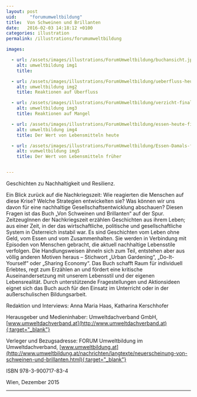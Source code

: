 ```yaml
---
layout: post
uid:     "forumumweltbildung"
title:  Von Schweinen und Brillanten
date:   2016-02-03 14:18:12 +0100
categories: illustration
permalink: /illustrations/forumumweltbildung

images:

  - url: /assets/images/illustrations/ForumUmweltbildung/buchansicht.jpg
    alt: umweltbildung img1
    title:

  - url: /assets/images/illustrations/ForumUmweltbildung/ueberfluss-heute-final-klein.jpg
    alt: umweltbildung img2
    title: Reaktionen auf Überfluss

  - url: /assets/images/illustrations/ForumUmweltbildung/verzicht-final-klein.jpg
    alt: umweltbildung img3
    title: Reaktionen auf Mangel

  - url: /assets/images/illustrations/ForumUmweltbildung/essen-heute-final1-klein.jpg
    alt: umweltbildung img4
    title: Der Wert von Lebensmitteln heute

  - url: /assets/images/illustrations/ForumUmweltbildung/Essen-Damals-final-klein.jpg
    alt: vumweltbildung img5
    title: Der Wert von Lebensmitteln früher


---
```

Geschichten zu Nachhaltigkeit und Resilienz.

 Ein Blick zurück auf die Nachkriegszeit: Wie reagierten die Menschen auf diese Krise? Welche Strategien entwickelten sie? Was können wir uns davon für eine nachhaltige Gesellschaftsentwicklung abschauen? Diesen Fragen ist das Buch „Von Schweinen und Brillanten“ auf der Spur. ZeitzeugInnen der Nachkriegszeit erzählen Geschichten aus ihrem Leben; aus einer Zeit, in der das wirtschaftliche, politische und gesellschaftliche System in Österreich instabil war. Es sind Geschichten vom Leben ohne Geld, vom Essen und vom Zusammenhalten. Sie werden in Verbindung mit Episoden von Menschen gebracht, die aktuell nachhaltige Lebensstile verfolgen. Die Handlungsweisen ähneln sich zum Teil, entstehen aber aus völlig anderen Motiven heraus – Stichwort „Urban Gardening“, „Do-It-Yourself“ oder „Sharing Economy“. Das Buch schafft Raum für individuell Erlebtes, regt zum Erzählen an und fördert eine kritische Auseinandersetzung mit unserem Lebensstil und der eigenen Lebensrealität. Durch unterstützende Fragestellungen und Aktionsideen eignet sich das Buch auch für den Einsatz im Unterricht oder in der außerschulischen Bildungsarbeit.

 Redaktion und Interviews: Anna Maria Haas, Katharina Kerschhofer

 Herausgeber und Medieninhaber: Umweltdachverband GmbH, [www.umweltdachverband.at](http://www.umweltdachverband.at){:target="_blank"}

 Verleger und Bezugsadresse: FORUM Umweltbildung im Umweltdachverband, [www.umweltbildung.at](http://www.umweltbildung.at/nachrichten/langtexte/neuerscheinung-von-schweinen-und-brillanten.html){:target="_blank"}

 ISBN 978-3-900717-83-4

 Wien, Dezember 2015

---
